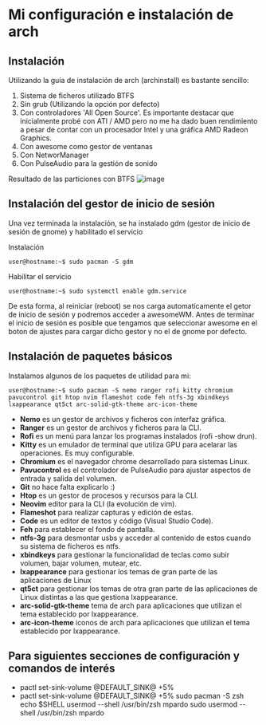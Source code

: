 # Mi configuración e instalación de arch

## Instalación
Utilizando la guía de instalación de arch (archinstall) es bastante sencillo:
1. Sistema de ficheros utilizado BTFS
3. Sin grub (Utilizando la opción por defecto)
4. Con controladores 'All Open Source'. Es importante destacar que inicialmente probé con ATI / AMD pero no me ha dado buen rendimiento a pesar de contar con un procesador Intel y una gráfica AMD Radeon Graphics.
5. Con awesome como gestor de ventanas
6. Con NetworManager
7. Con PulseAudio para la gestión de sonido

Resultado de las particiones con BTFS
![image](https://user-images.githubusercontent.com/60443339/164410752-a7e23dfd-9e60-4fab-acf4-880c3dc09332.png)

## Instalación del gestor de inicio de sesión
Una vez terminada la instalación, se ha instalado gdm (gestor de inicio de sesión de gnome) y habilitado el servicio

Instalación
```console
user@hostname:~$ sudo pacman -S gdm
```
Habilitar el servicio
```console
user@hostname:~$ sudo systemctl enable gdm.service
```
De esta forma, al reiniciar (reboot) se nos carga automaticamente el getor de inicio de sesión y podremos acceder a awesomeWM. Antes de terminar el inicio de sesión es posible que tengamos que seleccionar awesome en el boton de ajustes para cargar dicho gestor y no el de gnome por defecto.

## Instalación de paquetes básicos 
Instalamos algunos de los paquetes de utilidad para mi:

```console
user@hostname:~$ sudo pacman -S nemo ranger rofi kitty chromium pavucontrol git htop nvim flameshot code feh ntfs-3g xbindkeys lxappearance qt5ct arc-solid-gtk-theme arc-icon-theme
```

* **Nemo** es un gestor de archivos y ficheros con interfaz gráfica.
* **Ranger** es un gestor de archivos y ficheros para la CLI.
* **Rofi** es un menú para lanzar los programas instalados (rofi -show drun).
* **Kitty** es un emulador de terminal que utiliza GPU para acelarar las operaciones. Es muy configurable.
* **Chromium** es el navegador chrome desarrollado para sistemas Linux.
* **Pavucontrol** es el controlador de PulseAudio para ajustar aspectos de entrada y salida del volumen.
* **Git** no hace falta explicarlo :)
* **Htop** es un gestor de procesos y recursos para la CLI.
* **Neovim** editor para la CLI (la evolución de vim).
* **Flameshot** para realizar capturas y edición de estas.
* **Code** es un editor de textos y código (Visual Studio Code).
* **Feh** para establecer el fondo de pantalla.
* **ntfs-3g** para desmontar usbs y acceder al contenido de estos cuando su sistema de ficheros es ntfs.
* **xbindkeys** para gestionar la funcionalidad de teclas como subir volumen, bajar volumen, mutear, etc.
* **lxappearance** para gestionar los temas de gran parte de las aplicaciones de Linux 
* **qt5ct** para gestionar los temas de otra gran parte de las aplicaciones de Linux distintas a las que gestiona lxappearance.
* **arc-solid-gtk-theme** tema de arch para aplicaciones que utilizan el tema establecido por lxappearance.
* **arc-icon-theme** iconos de arch para aplicaciones que utilizan el tema establecido por lxappearance.


## Para siguientes secciones de configuración y comandos de interés
* pactl set-sink-volume @DEFAULT_SINK@ +5%
* pactl set-sink-volume @DEFAULT_SINK@ +5%
sudo pacman -S zsh
echo $SHELL
usermod --shell /usr/bin/zsh mpardo
sudo usermod --shell /usr/bin/zsh mpardo





